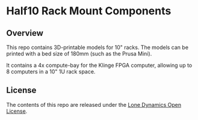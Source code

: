 # Half10 Rack Mount Components

## Overview

This repo contains 3D-printable models for 10" racks. The models can be printed with a bed size of 180mm (such as the Prusa Mini).

It contains a 4x compute-bay for the Klinge FPGA computer, allowing up to 8 computers in a 10" 1U rack space.

## License

The contents of this repo are released under the [Lone Dynamics Open License](LICENSE.md).
